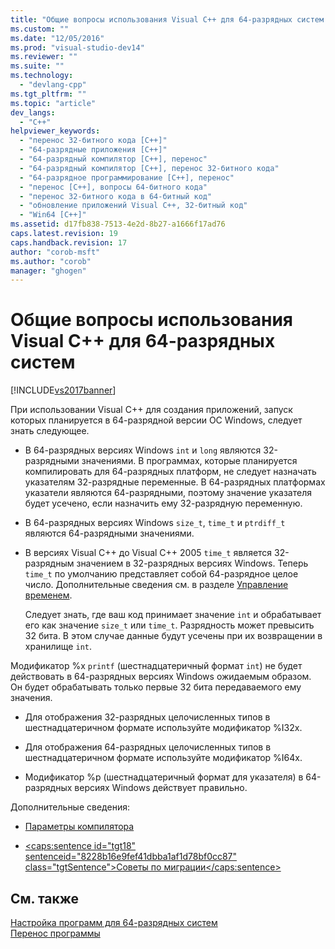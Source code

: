 ```yaml
---
title: "Общие вопросы использования Visual C++ для 64-разрядных систем | Microsoft Docs"
ms.custom: ""
ms.date: "12/05/2016"
ms.prod: "visual-studio-dev14"
ms.reviewer: ""
ms.suite: ""
ms.technology: 
  - "devlang-cpp"
ms.tgt_pltfrm: ""
ms.topic: "article"
dev_langs: 
  - "C++"
helpviewer_keywords: 
  - "перенос 32-битного кода [C++]"
  - "64-разрядные приложения [C++]"
  - "64-разрядный компилятор [C++], перенос"
  - "64-разрядный компилятор [C++], перенос 32-битного кода"
  - "64-разрядное программирование [C++], перенос"
  - "перенос [C++], вопросы 64-битного кода"
  - "перенос 32-битного кода в 64-битный код"
  - "обновление приложений Visual C++, 32-битный код"
  - "Win64 [C++]"
ms.assetid: d17fb838-7513-4e2d-8b27-a1666f17ad76
caps.latest.revision: 19
caps.handback.revision: 17
author: "corob-msft"
ms.author: "corob"
manager: "ghogen"
---
```

# Общие вопросы использования Visual C++ для 64-разрядных систем
[!INCLUDE[vs2017banner](../assembler/inline/includes/vs2017banner.md)]

При использовании Visual C\+\+ для создания приложений, запуск которых планируется в 64\-разрядной версии ОС Windows, следует знать следующее.  
  
-   В 64\-разрядных версиях Windows `int` и `long` являются 32\-разрядными значениями.  В программах, которые планируется компилировать для 64\-разрядных платформ, не следует назначать указателям 32\-разрядные переменные.  В 64\-разрядных платформах указатели являются 64\-разрядными, поэтому значение указателя будет усечено, если назначить ему 32\-разрядную переменную.  
  
-   В 64\-разрядных версиях Windows `size_t`, `time_t` и  `ptrdiff_t` являются 64\-разрядными значениями.  
  
-   В версиях Visual C\+\+ до Visual C\+\+ 2005 `time_t` является 32\-разрядным значением в 32\-разрядных версиях Windows.  Теперь `time_t` по умолчанию представляет собой 64\-разрядное целое число.  Дополнительные сведения см. в разделе [Управление временем](../c-runtime-library/time-management.md).  
  
     Следует знать, где ваш код принимает значение `int` и обрабатывает его как значение `size_t` или `time_t`.  Разрядность может превысить 32 бита. В этом случае данные будут усечены при их возвращении в хранилище `int`.  
  
 Модификатор %x `printf` \(шестнадцатеричный формат `int`\) не будет действовать в 64\-разрядных версиях Windows ожидаемым образом.  Он будет обрабатывать только первые 32 бита передаваемого ему значения.  
  
-   Для отображения 32\-разрядных целочисленных типов в шестнадцатеричном формате используйте модификатор %I32x.  
  
-   Для отображения 64\-разрядных целочисленных типов в шестнадцатеричном формате используйте модификатор %I64x.  
  
-   Модификатор %p \(шестнадцатеричный формат для указателя\) в 64\-разрядных версиях Windows действует правильно.  
  
 Дополнительные сведения:  
  
-   [Параметры компилятора](../build/reference/compiler-options.md)  
  
-   [\<caps:sentence id\="tgt18" sentenceid\="8228b16e9fef41dbba1af1d78bf0cc87" class\="tgtSentence"\>Советы по миграции\<\/caps:sentence\>](http://msdn.microsoft.com/library/windows/desktop/aa384214)  
  
## См. также  
 [Настройка программ для 64\-разрядных систем](../build/configuring-programs-for-64-bit-visual-cpp.md)   
 [Перенос программы](http://msdn.microsoft.com/ru-ru/c36c44b3-5a9b-4bb4-9b7a-469aa770ed00)